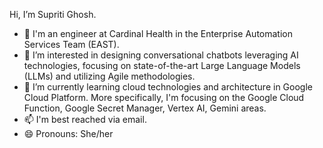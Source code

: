 Hi, I’m Supriti Ghosh.
- 👋 I'm an engineer at Cardinal Health in the Enterprise Automation Services Team (EAST).
- 👀 I’m interested in designing conversational chatbots leveraging AI technologies, focusing on state-of-the-art Large Language Models (LLMs) and utilizing Agile methodologies.  
- 🌱 I’m currently learning cloud technologies and architecture in Google Cloud Platform. More specifically, I'm focusing on the Google Cloud Function, Google Secret Manager, Vertex AI, Gemini areas.
- 📫 I'm best reached via email.
- 😄 Pronouns: She/her

<!---
cah-supriti-ghosh/cah-supriti-ghosh is a ✨ special ✨ repository because its `README.md` (this file) appears on your GitHub profile.
You can click the Preview link to take a look at your changes.
--->
